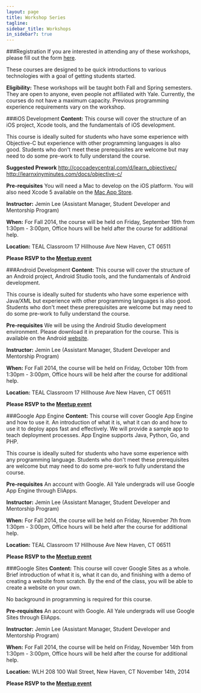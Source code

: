 ```yaml
---
layout: page
title: Workshop Series
tagline:
sidebar_title: Workshops
in_sidebar?: true
---
```


###Registration
If you are interested in attending any of these workshops, please fill out the
form [here](https://docs.google.com/a/yale.edu/forms/d/1BpWnnO3HAEMHsWuum2oeFnvUWKI5GTuu_kbRNkud62w/viewform).

These courses are designed to be quick introductions to various technologies
with a goal of getting students started.

**Eligibility:**
These workshops will be taught both Fall and Spring semesters.
They are open to anyone, even people not affiliated with Yale. Currently,
the courses do not have a maximum capacity.
Previous programming experience requirements vary on the workshop.

###iOS Development
**Content:**
This course will cover the structure of an iOS project, Xcode tools, and the
fundamentals of iOS development.

This course is ideally suited for students who have some experience with Objective-C
but experience with other programming languages is also good. Students who don't
meet these prerequisites are welcome but may need to do some pre-work to fully
understand the course.

**Suggested Prework**
http://cocoadevcentral.com/d/learn_objectivec/
http://learnxinyminutes.com/docs/objective-c/

**Pre-requisites**
You will need a Mac to develop on the iOS platform. You will also need Xcode 5
available on the [Mac App Store](https://itunes.apple.com/us/app/xcode/id497799835?ls=1&mt=12).

**Instructor:**
Jemin Lee (Assistant Manager, Student Developer and Mentorship Program)

**When:**
For Fall 2014, the course will be held on Friday, September 19th from 1:30pm - 3:00pm,
Office hours will be held after the course for additional help.

**Location:**
TEAL Classroom
17 Hillhouse Ave
New Haven, CT 06511

**Please RSVP to the [Meetup event](http://www.meetup.com/newhavenio/events/207357492/)**

###Android Development
**Content:**
This course will cover the structure of an Android project, Android Studio tools,
and the fundamentals of Android development.

This course is ideally suited for students who have some experience with Java/XML
but experience with other programming languages is also good. Students who don't
meet these prerequisites are welcome but may need to do some pre-work to fully
understand the course.

**Pre-requisites**
We will be using the Android Studio development environment. Please download it
in preparation for the course. This is available on the Android [website](https://developer.android.com/sdk/installing/studio.html).

**Instructor:**
Jemin Lee (Assistant Manager, Student Developer and Mentorship Program)

**When:**
For Fall 2014, the course will be held on Friday, October 10th from 1:30pm - 3:00pm,
Office hours will be held after the course for additional help.

**Location:**
TEAL Classroom
17 Hillhouse Ave
New Haven, CT 06511

**Please RSVP to the [Meetup event](http://www.meetup.com/newhavenio/events/207365512/?a=ea1_grp&rv=ea1&_af_eid=207365512&_af=event)**

###Google App Engine
**Content:**
This course will cover Google App Engine and how to use it. An introduction of
what it is, what it can do and how to use it to deploy apps fast and effectively.
We will provide a sample app to teach deployment processes. App Engine supports
Java, Python, Go, and PHP.

This course is ideally suited for students who have some experience with any
programming language. Students who don't meet these prerequisites are
welcome but may need to do some pre-work to fully understand the course.

**Pre-requisites**
An account with Google. All Yale undergrads will use Google App Engine through EliApps.

**Instructor:**
Jemin Lee (Assistant Manager, Student Developer and Mentorship Program)

**When:**
For Fall 2014, the course will be held on Friday, November 7th from 1:30pm - 3:00pm,
Office hours will be held after the course for additional help.

**Location:**
TEAL Classroom
17 Hillhouse Ave
New Haven, CT 06511

**Please RSVP to the [Meetup event](http://www.meetup.com/newhavenio/events/207367522/?a=ea1_grp&rv=ea1&_af_eid=207367522&_af=event)**

###Google Sites
**Content:**
This course will cover Google Sites as a whole. Brief introduction of what it is,
what it can do, and finishing with a demo of creating a website from scratch. By
the end of the class, you will be able to create a website on your own.

No background in programming is required for this course.

**Pre-requisites**
An account with Google. All Yale undergrads will use Google Sites through EliApps.

**Instructor:**
Jemin Lee (Assistant Manager, Student Developer and Mentorship Program)

**When:**
For Fall 2014, the course will be held on Friday, November 14th from 1:30pm - 3:00pm,
Office hours will be held after the course for additional help.

**Location:**
WLH 208
100 Wall Street, New Haven, CT
November 14th, 2014

**Please RSVP to the [Meetup event](http://www.meetup.com/newhavenio/events/207366462/?a=ea1_grp&rv=ea1&_af_eid=207366462&_af=event)**
